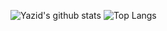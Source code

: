 ![Yazid's github stats](https://github-readme-stats.vercel.app/api?username=yazidisme&theme=vue-dark&show_icons=true&count_private=true&include_all_commits=true) ![Top Langs](https://github-readme-stats.vercel.app/api/top-langs/?username=yazidisme&theme=vue-dark)
